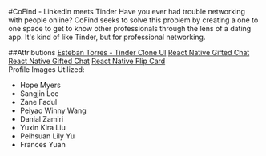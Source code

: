 #CoFind - Linkedin meets Tinder
Have you ever had trouble networking with people online? CoFind seeks to solve this problem by creating a one to one space to get to know other professionals through the lens of a dating app. It's kind of like Tinder, but for professional networking.

##Attributions
[Esteban Torres - Tinder Clone UI](https://github.com/3stbn/tinder-clone "Esteban Codes - Tinder Clone UI")
[React Native Gifted Chat](https://github.com/FaridSafi/react-native-gifted-chat "React Native Gifted Chat")
[React Native Gifted Chat](https://github.com/FaridSafi/react-native-gifted-chat "React Native Gifted Chat")
[React Native Flip Card](https://github.com/moschan/react-native-flip-card "React Native Flip Card")
<br>
Profile Images Utilized:
- Hope Myers
- Sangjin Lee
- Zane Fadul
- Peiyao Winny Wang
- Danial Zamiri
- Yuxin Kira Liu
- Peihsuan Lily Yu
- Frances Yuan
